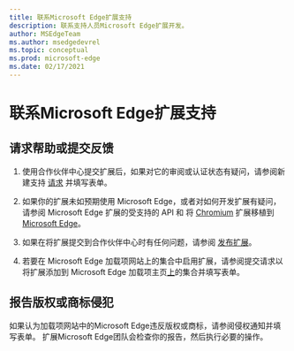 ```yaml
---
title: 联系Microsoft Edge扩展支持
description: 联系支持人员Microsoft Edge扩展开发。
author: MSEdgeTeam
ms.author: msedgedevrel
ms.topic: conceptual
ms.prod: microsoft-edge
ms.date: 02/17/2021
---
```

# <a name="contact-microsoft-edge-extensions-support"></a>联系Microsoft Edge扩展支持


<!-- ====================================================================== -->
## <a name="request-help-or-submit-feedback"></a>请求帮助或提交反馈

1.  使用合作伙伴中心提交扩展后，如果对它的审阅或认证状态有疑问，请参阅新建支持 [请求](https://support.microsoft.com/supportrequestform/e7a381be-9c9a-fafb-ed76-262bc93fd9e4) 并填写表单。

1.  如果你的扩展未如预期使用 Microsoft Edge，或者对如何开发扩展有疑问，请参阅 Microsoft Edge 扩展的受支持的 API 和 将 [Chromium](../developer-guide/api-support.md) 扩展移植到 [Microsoft Edge](../developer-guide/port-chrome-extension.md)。

1.  如果在将扩展提交到合作伙伴中心时有任何问题，请参阅 [发布扩展](./publish-extension.md)。

1.  若要在 Microsoft Edge 加载项网站上的集合中启用扩展，请参阅提交请求以将扩展添加到 Microsoft Edge 加载项主页[上](https://forms.office.com/Pages/ResponsePage.aspx?id=v4j5cvGGr0GRqy180BHbRw01UwyBfAxNna_1ZkP3X2VUN0lBSU1YMEU3VFY0VURRODEwSjgwU00yRy4u)的集合并填写表单。


<!-- ====================================================================== -->
## <a name="report-copyright-or-trademark-infringement"></a>报告版权或商标侵犯

如果认为加载项网站中的Microsoft Edge违反版权或商标，请参阅侵权通知并填写表单。[](https://www.microsoft.com/info/Marketplace.html)  扩展Microsoft Edge团队会检查你的报告，然后执行必要的操作。
